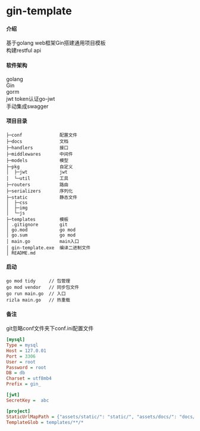 # gin-template

#### 介绍
基于golang web框架Gin搭建通用项目模板  
构建restful api

#### 软件架构
golang  
Gin  
gorm  
jwt token认证go-jwt  
手动集成swagger

#### 项目目录
    ├─conf              配置文件  
    ├─docs              文档  
    ├─handlers          接口   
    ├─middlewares       中间件  
    ├─models            模型    
    ├─pkg               自定义  
    │  ├─jwt            jwt    
    │  └─util           工具    
    ├─routers           路由  
    ├─serializers       序列化  
    ├─static            静态文件  
    │  ├─css  
    │  ├─img  
    │  └─js  
    ├─templates         模板  
    │ .gitignore        git
    │ go.mod            go mod  
    │ go.sum            go mod
    │ main.go           main入口
    │ gin-template.exe  编译二进制文件
    │ README.md         

#### 启动
```shell script
go mod tidy     // 包管理
go mod vendor   // 同步包文件
go run main.go  // 入口
rizla main.go   // 热重载
```

#### 备注
git忽略conf文件夹下conf.ini配置文件
```ini
[mysql]
Type = mysql
Host = 127.0.01
Port = 3306
User = root
Password = root
DB = db
Charset = utf8mb4
Prefix = gin_

[jwt]
SecretKey =  abc

[project]
StaticUrlMapPath = {"assets/static/": "static/", "assets/docs/": "docs/"}
TemplateGlob = templates/**/*
```
